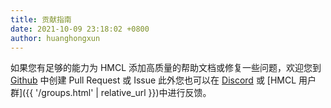 ```yaml
---
title: 贡献指南
date: 2021-10-09 23:18:02 +0800
author: huanghongxun
---
```


如果您有足够的能力为 HMCL 添加高质量的帮助文档或修复一些问题，欢迎您到 [Github](https://github.com/HMCL-dev/HMCL-docs) 中创建 Pull Request 或 Issue 此外您也可以在 [Discord](https://discord.gg/jVvC7HfM6U) 或 [HMCL 用户群]({{ '/groups.html' | relative_url }})中进行反馈。
